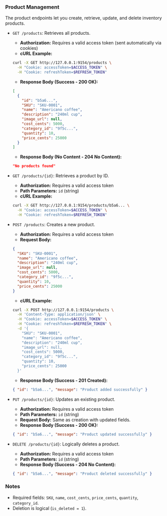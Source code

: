 ### Product Management

The product endpoints let you create, retrieve, update, and delete inventory products.

- `GET /products`: Retrieves all products.
  - **Authorization:** Requires a valid access token (sent automatically via cookies)
  - **cURL Example:**
  ```bash
  curl -X GET http://127.0.0.1:9154/products \
    -H "Cookie: accessToken=$ACCESS_TOKEN" \
    -H "Cookie: refreshToken=$REFRESH_TOKEN"
  ```
  - **Response Body (Success - 200 OK):**
  ```json
  [
    {
      "id": "b5a6...",
      "SKU": "SKU-0001",
      "name": "Americano coffee",
      "description": "240ml cup",
      "image_url": null,
      "cost_cents": 5000,
      "category_id": "9f5c...",
      "quantity": 10,
      "price_cents": 25000
    }
  ]
  ```
  - **Response Body (No Content - 204 No Content):**
  ```json
  "No products found"
  ```

- `GET /products/{id}`: Retrieves a product by ID.
  - **Authorization:** Requires a valid access token
  - **Path Parameters:** `id` (string)
  - **cURL Example:**
  ```bash
  curl -X GET http://127.0.0.1:9154/products/b5a6... \
    -H "Cookie: accessToken=$ACCESS_TOKEN" \
    -H "Cookie: refreshToken=$REFRESH_TOKEN"
  ```

- `POST /products`: Creates a new product.
  - **Authorization:** Requires a valid access token
  - **Request Body:**
  ```json
  {
    "SKU": "SKU-0001",
    "name": "Americano coffee",
    "description": "240ml cup",
    "image_url": null,
    "cost_cents": 5000,
    "category_id": "9f5c...",
    "quantity": 10,
    "price_cents": 25000
  }
  ```
  - **cURL Example:**
  ```bash
  curl -X POST http://127.0.0.1:9154/products \
    -H 'Content-Type: application/json' \
    -H "Cookie: accessToken=$ACCESS_TOKEN" \
    -H "Cookie: refreshToken=$REFRESH_TOKEN" \
    -d '{
      "SKU": "SKU-0001",
      "name": "Americano coffee",
      "description": "240ml cup",
      "image_url": null,
      "cost_cents": 5000,
      "category_id": "9f5c...",
      "quantity": 10,
      "price_cents": 25000
    }'
  ```
  - **Response Body (Success - 201 Created):**
  ```json
  { "id": "b5a6...", "message": "Product added successfully" }
  ```

- `PUT /products/{id}`: Updates an existing product.
  - **Authorization:** Requires a valid access token
  - **Path Parameters:** `id` (string)
  - **Request Body:** Same as creation with updated fields.
  - **Response Body (Success - 200 OK):**
  ```json
  { "id": "b5a6...", "message": "Product updated successfully" }
  ```

- `DELETE /products/{id}`: Logically deletes a product.
  - **Authorization:** Requires a valid access token
  - **Path Parameters:** `id` (string)
  - **Response Body (Success - 204 No Content):**
  ```json
  { "id": "b5a6...", "message": "Product deleted successfully" }
  ```

### Notes
- Required fields: `SKU`, `name`, `cost_cents`, `price_cents`, `quantity`, `category_id`.
- Deletion is logical (`is_deleted = 1`).
